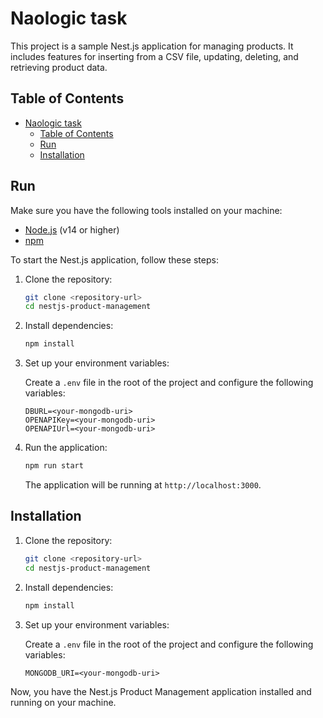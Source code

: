 # Naologic task

This project is a sample Nest.js application for managing products. It includes features for inserting from a CSV file, updating, deleting, and retrieving product data.

## Table of Contents

- [Naologic task](#naologic-task)
  - [Table of Contents](#table-of-contents)
  - [Run](#run)
  - [Installation](#installation)

## Run

Make sure you have the following tools installed on your machine:

- [Node.js](https://nodejs.org/) (v14 or higher)
- [npm](https://www.npmjs.com/)

To start the Nest.js application, follow these steps:

1. Clone the repository:

   ```bash
   git clone <repository-url>
   cd nestjs-product-management
   ```

2. Install dependencies:

   ```bash
   npm install

   ```

3. Set up your environment variables:

   Create a `.env` file in the root of the project and configure the following variables:

   ```env
   DBURL=<your-mongodb-uri>
   OPENAPIKey=<your-mongodb-uri>
   OPENAPIUrl=<your-mongodb-uri>
   ```

4. Run the application:

   ```bash
   npm run start
   ```

   The application will be running at `http://localhost:3000`.

## Installation

1. Clone the repository:

   ```bash
   git clone <repository-url>
   cd nestjs-product-management
   ```

2. Install dependencies:

   ```bash
   npm install
   ```

3. Set up your environment variables:

   Create a `.env` file in the root of the project and configure the following variables:

   ```env
   MONGODB_URI=<your-mongodb-uri>
   ```

Now, you have the Nest.js Product Management application installed and running on your machine.
